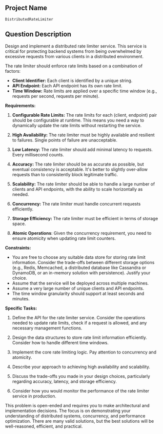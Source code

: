 ## Project Name

`DistributedRateLimiter`

## Question Description

Design and implement a distributed rate limiter service. This service is critical for protecting backend systems from being overwhelmed by excessive requests from various clients in a distributed environment.

The rate limiter should enforce rate limits based on a combination of factors:

*   **Client Identifier:** Each client is identified by a unique string.
*   **API Endpoint:**  Each API endpoint has its own rate limit.
*   **Time Window:** Rate limits are applied over a specific time window (e.g., requests per second, requests per minute).

**Requirements:**

1.  **Configurable Rate Limits:** The rate limits for each (client, endpoint) pair should be configurable at runtime.  This means you need a way to dynamically update the rate limits without restarting the service.

2.  **High Availability:** The rate limiter must be highly available and resilient to failures. Single points of failure are unacceptable.

3.  **Low Latency:** The rate limiter should add minimal latency to requests.  Every millisecond counts.

4.  **Accuracy:**  The rate limiter should be as accurate as possible, but eventual consistency is acceptable. It's better to slightly over-allow requests than to consistently block legitimate traffic.

5.  **Scalability:** The rate limiter should be able to handle a large number of clients and API endpoints, with the ability to scale horizontally as needed.

6.  **Concurrency:** The rate limiter must handle concurrent requests efficiently.

7.  **Storage Efficiency:** The rate limiter must be efficient in terms of storage space.

8.  **Atomic Operations**: Given the concurrency requirement, you need to ensure atomicity when updating rate limit counters.

**Constraints:**

*   You are free to choose any suitable data store for storing rate limit information. Consider the trade-offs between different storage options (e.g., Redis, Memcached, a distributed database like Cassandra or DynamoDB, or an in-memory solution with persistence). Justify your choice.
*   Assume that the service will be deployed across multiple machines.
*   Assume a very large number of unique clients and API endpoints.
*   The time window granularity should support at least seconds and minutes.

**Specific Tasks:**

1.  Define the API for the rate limiter service. Consider the operations needed to update rate limits, check if a request is allowed, and any necessary management functions.

2.  Design the data structures to store rate limit information efficiently. Consider how to handle different time windows.

3.  Implement the core rate limiting logic. Pay attention to concurrency and atomicity.

4.  Describe your approach to achieving high availability and scalability.

5.  Discuss the trade-offs you made in your design choices, particularly regarding accuracy, latency, and storage efficiency.

6.  Consider how you would monitor the performance of the rate limiter service in production.

This problem is open-ended and requires you to make architectural and implementation decisions. The focus is on demonstrating your understanding of distributed systems, concurrency, and performance optimization. There are many valid solutions, but the best solutions will be well-reasoned, efficient, and practical.
